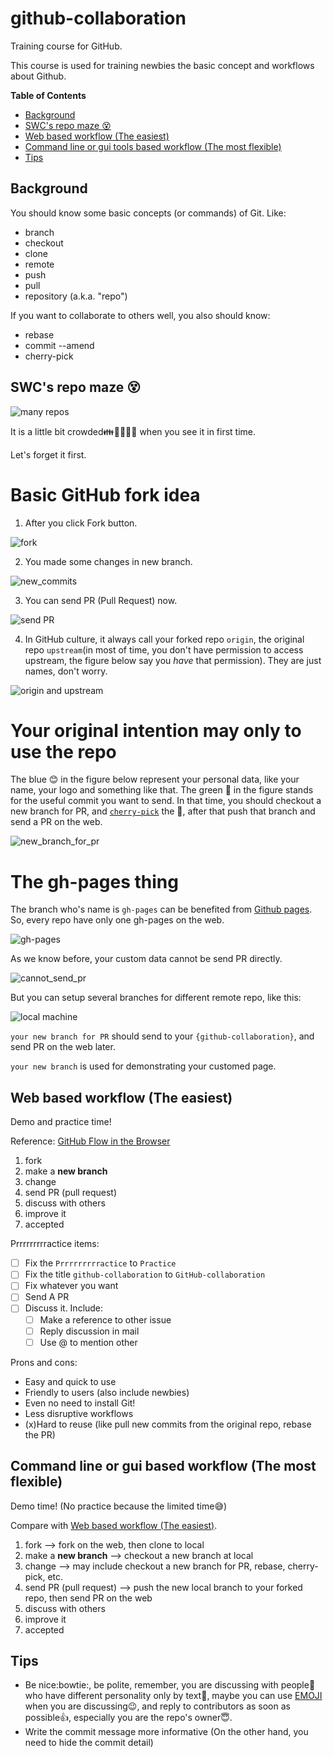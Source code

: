github-collaboration
====================

Training course for GitHub.

This course is used for training newbies the basic concept and
workflows about Github.

**Table of Contents**

* [Background](#background)
* [SWC's repo maze :dizzy_face:](#swcs-repo-maze-dizzy_face)
* [Web based workflow (The easiest)](#web-based-workflow-easiest)
* [Command line or gui tools based workflow (The most flexible)](#command-line-or-gui-tools-based-workflow-the-most-flexible)
* [Tips](#tips)


Background
----------

You should know some basic concepts (or commands) of Git. Like:

* branch
* checkout
* clone
* remote
* push
* pull
* repository (a.k.a. "repo")

If you want to collaborate to others well, you also should know:

* rebase
* commit --amend
* cherry-pick

SWC's repo maze :dizzy_face:
----------------------------

![many repos](step3.png)

It is a little bit crowded:family::two_women_holding_hands::dolls::couple::two_men_holding_hands: 
when you see it in first time.

Let's forget it first.

Basic GitHub fork idea
======================

1. After you click Fork button.

![fork](fork.png)

2. You made some changes in new branch.

![new_commits](new_commits.png)

3. You can send PR (Pull Request) now.

![send PR](send_pr.png)

4. In GitHub culture, it always call your forked repo `origin`, the 
original repo `upstream`(in most of time, you don't have permission to access upstream, 
the figure below say you *have* that permission). They are just names, don't worry.

![origin and upstream](origin_upstream.png)

Your original intention  may only to use the repo 
=================================================

The blue :blush: in the figure below represent your personal data, like your name,
your logo and something like that. The green :tennis: in the figure stands for the
useful commit you want to send. In that time, you should checkout a new branch for
PR, and [`cherry-pick`](https://www.kernel.org/pub/software/scm/git/docs/git-cherry-pick.html)
the :tennis:, after that push that branch and send a PR on the web.

![new_branch_for_pr](new_branch_for_pr.png)

The gh-pages thing
==================

The branch who's name is `gh-pages` can be benefited from [Github pages](http://pages.github.com/).
So, every repo have only one gh-pages on the web.

![gh-pages](gh-pages.png)

As we know before, your custom data cannot be send PR directly.

![cannot_send_pr](cannot_send_pr.png)

But you can setup several branches for different remote repo, like this:

![local machine](local.png)

`your new branch for PR` should send to your `{github-collaboration}`, and send PR on the web later.

`your new branch` is used for demonstrating your customed page.

Web based workflow (The easiest)
--------------------------------

Demo and practice time!

Reference: [GitHub Flow in the Browser](https://github.com/blog/1557-github-flow-in-the-browser)

1. fork
2. make a **new branch**
3. change
4. send PR (pull request)
5. discuss with others
6. improve it
7. accepted

Prrrrrrrrractice items:
- [ ] Fix the `Prrrrrrrrractice` to `Practice`
- [ ] Fix the title `github-collaboration` to `GitHub-collaboration`
- [ ] Fix whatever you want
- [ ] Send A PR
- [ ] Discuss it. Include:
    - [ ] Make a reference to other issue
    - [ ] Reply discussion in mail
    - [ ] Use @ to mention other

Prons and cons:
* Easy and quick to use
* Friendly to users (also include newbies)
* Even no need to install Git!
* Less disruptive workflows
* (x)Hard to reuse (like pull new commits from the original repo, rebase the PR)

Command line or gui based workflow (The most flexible)
------------------------------------------------------

Demo time! (No practice because the limited time:sweat_smile:)

Compare with [Web based workflow (The easiest)](#web-based-workflow-easiest).

1. fork --> fork on the web, then clone to local
2. make a **new branch**  --> checkout a new branch at local
3. change --> may include checkout a new branch for PR, rebase, cherry-pick, etc.
4. send PR (pull request)  --> push the new local branch to your forked repo, then send PR on the web
5. discuss with others
6. improve it
7. accepted


Tips
----

* Be nice:bowtie:, be polite, remember, you are discussing with people:bow: who have different personality only by text:memo:,
maybe you can use [EMOJI](http://www.emoji-cheat-sheet.com/) when you are discussing:wink:, and reply to contributors
as soon as possible:+1:, especially you are the repo's owner:innocent:.
* Write the commit message more informative (On the other hand, you need to hide the commit detail)
